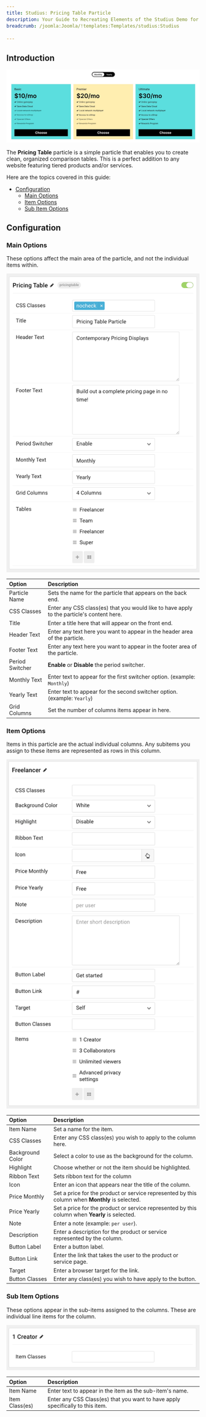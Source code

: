 ```yaml
---
title: Studius: Pricing Table Particle
description: Your Guide to Recreating Elements of the Studius Demo for Joomla
breadcrumb: /joomla:Joomla/!templates:Templates/studius:Studius

---
```


## Introduction

![](assets/particle_pricing1.png)

The **Pricing Table** particle is a simple particle that enables you to create clean, organized comparison tables. This is a perfect addition to any website featuring tiered products and/or services.

Here are the topics covered in this guide:

* [Configuration](#configuration)
    - [Main Options](#main-options)
    - [Item Options](#item-options)
    - [Sub Item Options](#sub-item-options)

## Configuration

### Main Options

These options affect the main area of the particle, and not the individual items within.

![](assets/particle_pricing2.png)

| Option          | Description                                                                               |
| :-----          | :-----                                                                                    |
| Particle Name   | Sets the name for the particle that appears on the back end.                              |
| CSS Classes     | Enter any CSS class(es) that you would like to have apply to the particle's content here. |
| Title           | Enter a title here that will appear on the front end.                                     |
| Header Text     | Enter any text here you want to appear in the header area of the particle.                |
| Footer Text     | Enter any text here you want to appear in the footer area of the particle.                |
| Period Switcher | **Enable** or **Disable** the period switcher.                                            |
| Monthly Text    | Enter text to appear for the first switcher option. (example: `Monthly`)                  |
| Yearly Text     | Enter text to appear for the second switcher option. (example: `Yearly`)                  |
| Grid Columns    | Set the number of columns items appear in here.                                           |


### Item Options

Items in this particle are the actual individual columns. Any subitems you assign to these items are represented as rows in this column.

![](assets/particle_pricing3.png)

| Option           | Description                                                                                     |
| :-----           | :-----                                                                                          |
| Item Name        | Set a name for the item.                                                                        |
| CSS Classes      | Enter any CSS class(es) you wish to apply to the column here.                                   |
| Background Color | Select a color to use as the background for the column.                                         |
| Highlight        | Choose whether or not the item should be highlighted.                                           |
| Ribbon Text      | Sets ribbon text for the column                                                                 |
| Icon             | Enter an icon that appears near the title of the column.                                        |
| Price Monthly    | Set a price for the product or service represented by this column when **Monthly** is selected. |
| Price Yearly     | Set a price for the product or service represented by this column when **Yearly** is selected.  |
| Note             | Enter a note (example: `per user`).                                                             |
| Description      | Enter a description for the product or service represented by the column.                       |
| Button Label     | Enter a button label.                                                                           |
| Button Link      | Enter the link that takes the user to the product or service page.                              |
| Target           | Enter a browser target for the link.                                                            |
| Button Classes   | Enter any class(es) you wish to have apply to the button.                                       |

### Sub Item Options

These options appear in the sub-items assigned to the columns. These are individual line items for the column.

![](assets/particle_pricing4.png)

| Option         | Description                                                                    |
| :-----         | :-----                                                                         |
| Item Name      | Enter text to appear in the item as the sub-item's name.                       |
| Item Class(es) | Enter any CSS Class(es) that you want to have apply specifically to this item. |
